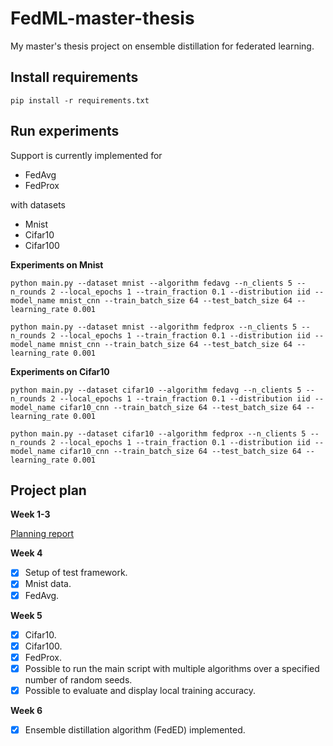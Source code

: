 # FedML-master-thesis
My master's thesis project on ensemble distillation for federated learning.

## Install requirements

```
pip install -r requirements.txt
```
## Run experiments
Support is currently implemented for

- FedAvg
- FedProx

with datasets

- Mnist
- Cifar10
- Cifar100


**Experiments on Mnist**
```
python main.py --dataset mnist --algorithm fedavg --n_clients 5 --n_rounds 2 --local_epochs 1 --train_fraction 0.1 --distribution iid --model_name mnist_cnn --train_batch_size 64 --test_batch_size 64 --learning_rate 0.001
```
```
python main.py --dataset mnist --algorithm fedprox --n_clients 5 --n_rounds 2 --local_epochs 1 --train_fraction 0.1 --distribution iid --model_name mnist_cnn --train_batch_size 64 --test_batch_size 64 --learning_rate 0.001
```

**Experiments on Cifar10**
```
python main.py --dataset cifar10 --algorithm fedavg --n_clients 5 --n_rounds 2 --local_epochs 1 --train_fraction 0.1 --distribution iid --model_name cifar10_cnn --train_batch_size 64 --test_batch_size 64 --learning_rate 0.001
```
```
python main.py --dataset cifar10 --algorithm fedprox --n_clients 5 --n_rounds 2 --local_epochs 1 --train_fraction 0.1 --distribution iid --model_name cifar10_cnn --train_batch_size 64 --test_batch_size 64 --learning_rate 0.001
```

## Project plan
**Week 1-3**

[Planning report](Planning_report.pdf)

**Week 4**
- [X] Setup of test framework.
- [X] Mnist data.
- [X] FedAvg.

**Week 5**
- [X] Cifar10.
- [X] Cifar100.
- [X] FedProx.
- [X] Possible to run the main script with multiple algorithms over a specified number of random seeds.
- [X] Possible to evaluate and display local training accuracy.

**Week 6**
- [X] Ensemble distillation algorithm (FedED) implemented.
